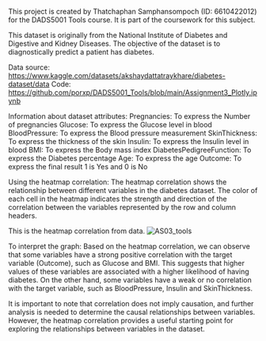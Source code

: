 This project is created by Thatchaphan Samphansompoch (ID: 6610422012) for the DADS5001 Tools course. 
It is part of the coursework for this subject.

   This dataset is originally from the National Institute of Diabetes and Digestive and Kidney Diseases. 
The objective of the dataset is to diagnostically predict a patient has diabetes.

Data source: https://www.kaggle.com/datasets/akshaydattatraykhare/diabetes-dataset/data
Code: https://github.com/porxp/DADS5001_Tools/blob/main/Assignment3_Plotly.ipynb

Information about dataset attributes:
Pregnancies: To express the Number of pregnancies
Glucose: To express the Glucose level in blood
BloodPressure: To express the Blood pressure measurement
SkinThickness: To express the thickness of the skin
Insulin: To express the Insulin level in blood
BMI: To express the Body mass index
DiabetesPedigreeFunction: To express the Diabetes percentage
Age: To express the age
Outcome: To express the final result 1 is Yes and 0 is No

Using the heatmap correlation:
   The heatmap correlation shows the relationship between different variables in the diabetes dataset. 
The color of each cell in the heatmap indicates the strength and direction of the correlation between 
the variables represented by the row and column headers.

This is the heatmap correlation from data.
![AS03_tools](https://github.com/porxp/DADS5001_Tools/assets/158511035/90b58336-0737-4d09-bce2-625c99973e08)

To interpret the graph:
Based on the heatmap correlation, we can observe that some variables have a strong positive correlation 
with the target variable (Outcome), such as Glucose and BMI. This suggests that higher values of these 
variables are associated with a higher likelihood of having diabetes. On the other hand, some variables 
have a weak or no correlation with the target variable, such as BloodPressure, Insulin and SkinThickness.

It is important to note that correlation does not imply causation, and further analysis is needed to 
determine the causal relationships between variables. However, the heatmap correlation provides a useful 
starting point for exploring the relationships between variables in the dataset.
